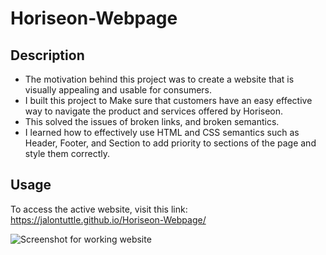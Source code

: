 # Horiseon-Webpage
## Description
- The motivation behind this project was to create a website that is visually appealing and usable for consumers.
- I built this project to Make sure that customers have an easy effective way to navigate the product and services offered by Horiseon.
- This solved the issues of broken links, and broken semantics.
- I learned how to effectively use HTML and CSS semantics such as Header, Footer, and Section to add priority to sections of the page and style them correctly.

## Usage
To access the active website, visit this link: https://jalontuttle.github.io/Horiseon-Webpage/ 

![Screenshot for working website](./assets/Website-Screenshot.png)
